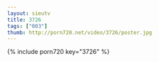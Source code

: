```yaml
--- 
layout: sieutv
title: 3726
tags: ["003"]
thumb: http://porn720.net/video/3726/poster.jpg
---
```

{% include porn720 key="3726" %} 
